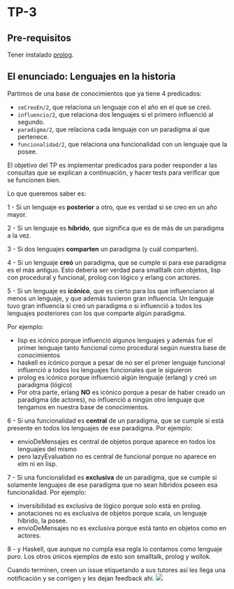 # TP-3

## Pre-requisitos

Tener instalado [prolog](https://github.com/pdep-utn/enunciados-miercoles-noche/blob/master/pages/prolog/entorno.md).

## El enunciado: Lenguajes en la historia

Partimos de una base de conocimientos que ya tiene 4 predicados:
- `seCreoEn/2`, que relaciona un lenguaje con el año en el que se creó.
- `influencio/2`, que relaciona dos lenguajes si el primero influenció al segundo.
- `paradigma/2`, que relaciona cada lenguaje con un paradigma al que pertenece.
- `funcionalidad/2`, que relaciona una funcionalidad con un lenguaje que la posee.

El objetivo del TP es implementar predicados para poder responder a las consultas que se explican a continuación, y hacer tests para verificar que se funcionen bien.

Lo que queremos saber es:

1 - Si un lenguaje es **posterior** a otro, que es verdad si se creo en un año mayor.

2 - Si un lenguaje es **híbrido**, que significa que es de más de un paradigma a la vez.

3 - Si dos lenguajes **comparten** un paradigma (y cuál comparten).

4 - Si un lenguaje **creó** un paradigma, que se cumple si para ese paradigma es el más antiguo. Esto debería ser verdad para smalltalk con objetos, lisp con procedural y funcional, prolog con lógico y erlang con actores.

5 - Si un lenguaje es **icónico**, que es cierto para los que influenciaron al menos un lenguaje, y que además tuvieron gran influencia. Un lenguaje tuvo gran influencia si creó un paradigma o si influenció a todos los lenguajes posteriores con los que comparte algún paradigma.

  Por ejemplo:
  - lisp es icónico porque influenció algunos lenguajes y además fue el primer lenguaje tanto funcional como procedural según nuestra base de conocimientos
  - haskell es icónico porque a pesar de no ser el primer lenguaje funcional influenció a todos los lenguajes funcionales que le siguieron
  - prolog es icónico porque influenció algún lenguaje (erlang) y creó un paradigma (lógico)
  - Por otra parte, erlang **NO** es icónico porque a pesar de haber creado un paradigma (de actores), no influenció a ningún otro lenguaje que tengamos en nuestra base de conocimientos.

6 - Si una funcionalidad es **central** de un paradigma, que se cumple si está presente en todos los lenguajes de ese paradigma. Por ejemplo:
  - envioDeMensajes es central de objetos porque aparece en todos los lenguajes del mismo
  - pero lazyEvaluation no es central de funcional porque no aparece en elm ni en lisp.

7 - Si una funcionalidad es **exclusiva** de un paradigma, que se cumple si solamente lenguajes de ese paradigma que no sean híbridos poseen esa funcionalidad. Por ejemplo: 
  - inversibilidad es exclusiva de lógico porque solo está en prolog.
  - anotaciones no es exclusiva de objetos porque scala, un lenguaje híbrido, la posee.
  - envioDeMensajes no es exclusiva porque está tanto en objetos como en actores.

8 - y Haskell, que aunque no cumpla esa regla lo contamos como lenguaje puro. Los otros únicos ejemplos de esto son smalltalk, prolog y wollok.

Cuando terminen, creen un issue etiquetando a sus tutores así les llega una notificación y se corrigen y les dejan feedback ahí.
![](https://i.imgur.com/ypeXpBw.gif)
